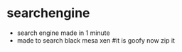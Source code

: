 # searchengine
- search engine made in 1 minute
- made to search black mesa xen
#it is goofy now zip it
